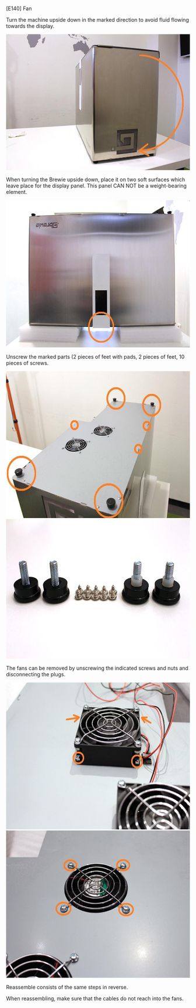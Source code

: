\[E140\] Fan

Turn the machine upside down in the marked direction to avoid fluid
flowing towards the display.

<img src="./E140 - Fan//media/image2.jpg" style="width:5.80729in;height:3.86831in" alt="IMG_6016.JPG" />

When turning the Brewie upside down, place it on two soft surfaces which
leave place for the display panel. This panel CAN NOT be a
weight-bearing element.

<img src="./E140 - Fan//media/image6.jpg" style="width:6.26772in;height:4.18056in" alt="IMG_6018.JPG" />

Unscrew the marked parts (2 pieces of feet with pads, 2 pieces of feet,
10 pieces of screws.

<img src="./E140 - Fan//media/image4.jpg" style="width:6.26772in;height:4.18056in" alt="IMG_6019.JPG" />

<img src="./E140 - Fan//media/image1.jpg" style="width:5.97396in;height:3.96914in" alt="IMG_6020.JPG" />

The fans can be removed by unscrewing the indicated screws and nuts and
disconnecting the plugs.

<img src="./E140 - Fan//media/image3.jpg" style="width:6.26772in;height:4.18056in" alt="IMG_6281.JPG" />

<img src="./E140 - Fan//media/image5.jpg" style="width:6.26772in;height:4.18056in" alt="IMG_6282.JPG" />

Reassemble consists of the same steps in reverse.

When reassembling, make sure that the cables do not reach into the fans.
